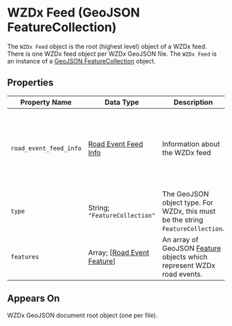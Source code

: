 # WZDx Feed (GeoJSON FeatureCollection)
The `WZDx Feed` object is the root (highest level) object of a WZDx feed. There is one WZDx feed object per WZDx GeoJSON file. The `WZDx Feed` is an instance of a [GeoJSON FeatureCollection](https://tools.ietf.org/html/rfc7946#section-3.3) object.

## Properties
Property Name | Data Type | Description | Conformance | Notes
--- | --- | --- | --- | ---
`road_event_feed_info` | [Road Event Feed Info](/spec-content/objects/road_event_feed_info.md) | Information about the WZDx feed | Required | This is a WZDx-specific [foreign member](https://tools.ietf.org/html/rfc7946#section-6.1) and is not part of the GeoJSON specification.
`type` | String; `"FeatureCollection"` | The GeoJSON object type. For WZDx, this must be the string `FeatureCollection`. | Required | This is a GeoJSON property.
`features` | Array; \[[Road Event Feature](/spec-content/objects/road_event_feature.md)\] | An array of GeoJSON [Feature](https://tools.ietf.org/html/rfc7946#section-3.2) objects which represent WZDx road events. | Required | 

## Appears On
WZDx GeoJSON document root object (one per file).
